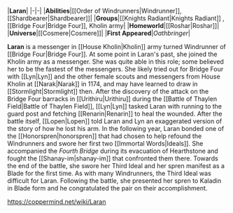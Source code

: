 |**Laran**|
|-|-|
|**Abilities**|[[Order of Windrunners\|Windrunner]], [[Shardbearer\|Shardbearer]]|
|**Groups**|[[Knights Radiant\|Knights Radiant]] , [[Bridge Four\|Bridge Four]], Kholin army|
|**Homeworld**|[[Roshar\|Roshar]]|
|**Universe**|[[Cosmere\|Cosmere]]|
|**First Appeared**|*Oathbringer*|

**Laran** is a messenger in [[House Kholin\|Kholin]] army turned Windrunner of [[Bridge Four\|Bridge Four]].
At some point in Laran's past, she joined the Kholin army as a messenger. She was quite able in this role; some believed her to be the fastest of the messengers.
She likely tried out for Bridge Four with [[Lyn\|Lyn]] and the other female scouts and messengers from House Kholin at [[Narak\|Narak]] in 1174, and may have learned to draw in [[Stormlight\|Stormlight]] then. After the discovery of the attack on the Bridge Four barracks in [[Urithiru\|Urithiru]] during the [[Battle of Thaylen Field\|Battle of Thaylen Field]], [[Lyn\|Lyn]] tasked Laran with running to the guard post and fetching [[Renarin\|Renarin]] to heal the wounded. After the battle itself, [[Lopen\|Lopen]] told Laran and Lyn an exaggerated version of the story of how he lost his arm.
In the following year, Laran bonded one of the [[Honorspren\|honorspren]] that had chosen to help refound the Windrunners and swore her first two [[Immortal Words\|Ideals]]. She accompanied the *Fourth Bridge* during its evacuation of Hearthstone and fought the [[Shanay-im\|shanay-im]] that confronted them there. Towards the end of the battle, she swore her Third Ideal and her spren manifest as a Blade for the first time. As with many Windrunners, the Third Ideal was difficult for Laran. Following the battle, she presented her spren to Kaladin in Blade form and he congratulated the pair on their accomplishment.



https://coppermind.net/wiki/Laran